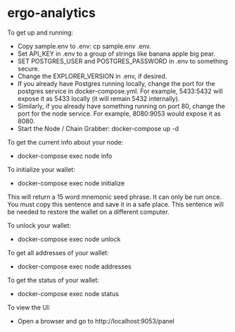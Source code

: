 # ergo-analytics

To get up and running:
* Copy sample.env to .env: cp sample.env .env.
* Set API_KEY in .env to a group of strings like banana apple big pear.
* SET POSTGRES_USER and POSTGRES_PASSWORD in .env to something secure.
* Change the EXPLORER_VERSION in .env, if desired.
* If you already have Postgres running locally, change the port for the postgres service in docker-compose.yml.  For example, 5433:5432 will expose it as 5433 locally (it will remain 5432 internally).
* Similarly, if you already have something running on port 80, change the port for the node service.  For example, 8080:9053 would expose it as 8080.
* Start the Node / Chain Grabber: docker-compose up -d

To get the current info about your node:
* docker-compose exec node info

To initialize your wallet:
* docker-compose exec node initialize

This will return a 15 word mnemonic seed phrase. It can only be run once.  You must copy this sentence and save it in a safe place. This sentence will be needed to restore the wallet on a different computer.

To unlock your wallet:
* docker-compose exec node unlock

To get all addresses of your wallet:
* docker-compose exec node addresses

To get the status of your wallet:
* docker-compose exec node status

To view the UI:
* Open a browser and go to http://localhost:9053/panel
